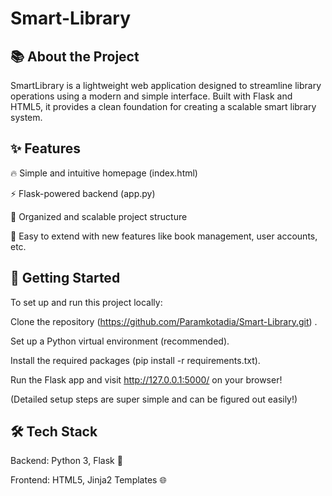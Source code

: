 # Smart-Library
## 📚 About the Project

SmartLibrary is a lightweight web application designed to streamline library operations using a modern and simple interface.
Built with Flask and HTML5, it provides a clean foundation for creating a scalable smart library system.

## ✨ Features

🔥 Simple and intuitive homepage (index.html)

⚡ Flask-powered backend (app.py)

📁 Organized and scalable project structure

🔧 Easy to extend with new features like book management, user accounts, etc.

## 🚀 Getting Started

To set up and run this project locally:

Clone the repository (https://github.com/Paramkotadia/Smart-Library.git) .

Set up a Python virtual environment (recommended).

Install the required packages (pip install -r requirements.txt).

Run the Flask app and visit http://127.0.0.1:5000/ on your browser!

(Detailed setup steps are super simple and can be figured out easily!)

## 🛠️ Tech Stack

Backend: Python 3, Flask 🐍

Frontend: HTML5, Jinja2 Templates 🌐
